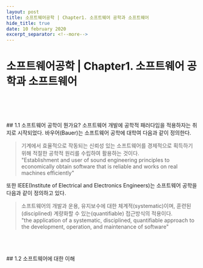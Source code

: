 ```yaml
---
layout: post
title: 소프트웨어공학 | Chapter1. 소프트웨어 공학과 소프트웨어
hide_title: true     
date: 10 february 2020
excerpt_separator: <!--more-->
---
```


# 소프트웨어공학 | Chapter1. 소프트웨어 공학과 소프트웨어
<br>
<br>
<br>
<br>
## 1.1 소프트웨어 공학이 뭔가요?
<!--more-->
소프트웨어 개발에 공학적 패러다임을 적용하자는 취지로 시작되었다.   
바우어(Bauer)는 소프트웨어 공학에 대학여 다음과 같이 정의한다.  
<br>

> 기계에서 효율적으로 작동되는 신뢰성 있는 소프트웨어를 경제적으로 획득하기 위해 적절한 공학적 원리를 수립하여 활용하는 것이다.  
"Establishment and user of sound engineering principles to economically obtain software that is reliable and works on real machines efficiently"


또한 IEEE(Institute of Electrical and Electronics Engineers)는 소프트웨어 공학을 다음과 같이 정의하고 있다.


> 소프트웨어의 개발과 운용, 유지보수에 대한 체계적(systematic)이며, 훈련된(disciplined) 계량화할 수 있는(quantifiable) 접근방식의 적용이다.  
"the application of a systematic, disciplined, quantifiable approach to the development, operation, and maintenance of software"

<br>
<br>
<br>
## 1.2 소프트웨어에 대한 이해
